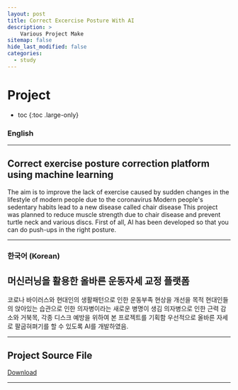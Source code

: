```yaml
---
layout: post
title: Correct Excercise Posture With AI
description: >
    Various Project Make
sitemap: false
hide_last_modified: false
categories:
  - study
---
```


# Project

* toc
{:toc .large-only}

### English
---

## Correct exercise posture correction platform using machine learning

  The aim is to improve the lack of exercise caused by sudden changes in the lifestyle of modern people due to the coronavirus Modern people's sedentary habits lead to a new disease called chair disease This project was planned to reduce muscle strength due to chair disease and prevent turtle neck and various discs. First of all, AI has been developed so that you can do push-ups in the right posture.

---
### 한국어 (Korean)
## 머신러닝을 활용한 올바른 운동자세 교정 플랫폼
  
  코로나 바이러스와 현대인의 생활패턴으로 인한 운동부족 현상을 개선을 목적
  현대인들의 앉아있는 습관으로 인한 의자병이라는 새로운 병명이 생김
  의자병으로 인한 근력 감소와 거북목, 각종 디스크 예방을 위하여 본 프로젝트를 기획함
  우선적으로 올바른 자세로 팔굽혀펴기를 할 수 있도록 AI를 개발하였음.
  
---

## Project Source File
[Download](https://github.com/YooTaeJeong/AI-Health-Supporter)

---